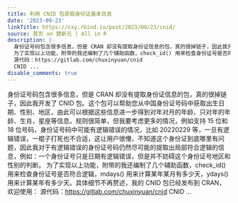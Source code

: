 ```yaml
---
title: 利用 CNID 包获取身份证基本信息
date: '2023-09-23'
linkTitle: https://cxy.rbind.io/post/2023/09/23/cnid/
source: 首页 on 楚新元 | All in R
description: |-
  身份证号码包含很多信息，但是 CRAN 却没有提取身份证信息的包，真的很掉链子，因此我开发了 CNID 包。这个包可以帮助您从中国身份证号码中获取出生日期、性别、地区，由此可以根据这些信息进一步得到对年对月的年龄、只对年的年龄、生肖，星座等信息。规则很简单，但我要考虑更多的情况，例如支持 15 位和 18 位号码，身份证号码中可能有逻辑错误的情况，比如 20220229 等，一旦有逻辑错误，一棍子打死也不合适，这让用户很懵，不知道这个身份证到底哪里有问题，因此我对于有逻辑错误的身份证号码仍然尽可能的提取出局部符合逻辑的信息，例如：一个身份证号只是日期有逻辑错误，但是并不妨碍这个身份证号地区和性别的判断。
  为了实现以上功能，附带的我还编制了几个辅助函数，check_id() 用来检查身份证号是否符合逻辑，mdays() 用来计算某年某月有多少天，ydays() 用来计算某年有多少天。具体细节不再赘述，我的 CNID 包已经发布到 CRAN，欢迎使用：
  源代码：https://gitlab.com/chuxinyuan/cnid
  CNID ...
disable_comments: true
---
```

身份证号码包含很多信息，但是 CRAN 却没有提取身份证信息的包，真的很掉链子，因此我开发了 CNID 包。这个包可以帮助您从中国身份证号码中获取出生日期、性别、地区，由此可以根据这些信息进一步得到对年对月的年龄、只对年的年龄、生肖，星座等信息。规则很简单，但我要考虑更多的情况，例如支持 15 位和 18 位号码，身份证号码中可能有逻辑错误的情况，比如 20220229 等，一旦有逻辑错误，一棍子打死也不合适，这让用户很懵，不知道这个身份证到底哪里有问题，因此我对于有逻辑错误的身份证号码仍然尽可能的提取出局部符合逻辑的信息，例如：一个身份证号只是日期有逻辑错误，但是并不妨碍这个身份证号地区和性别的判断。
为了实现以上功能，附带的我还编制了几个辅助函数，check_id() 用来检查身份证号是否符合逻辑，mdays() 用来计算某年某月有多少天，ydays() 用来计算某年有多少天。具体细节不再赘述，我的 CNID 包已经发布到 CRAN，欢迎使用：
源代码：https://gitlab.com/chuxinyuan/cnid
CNID ...